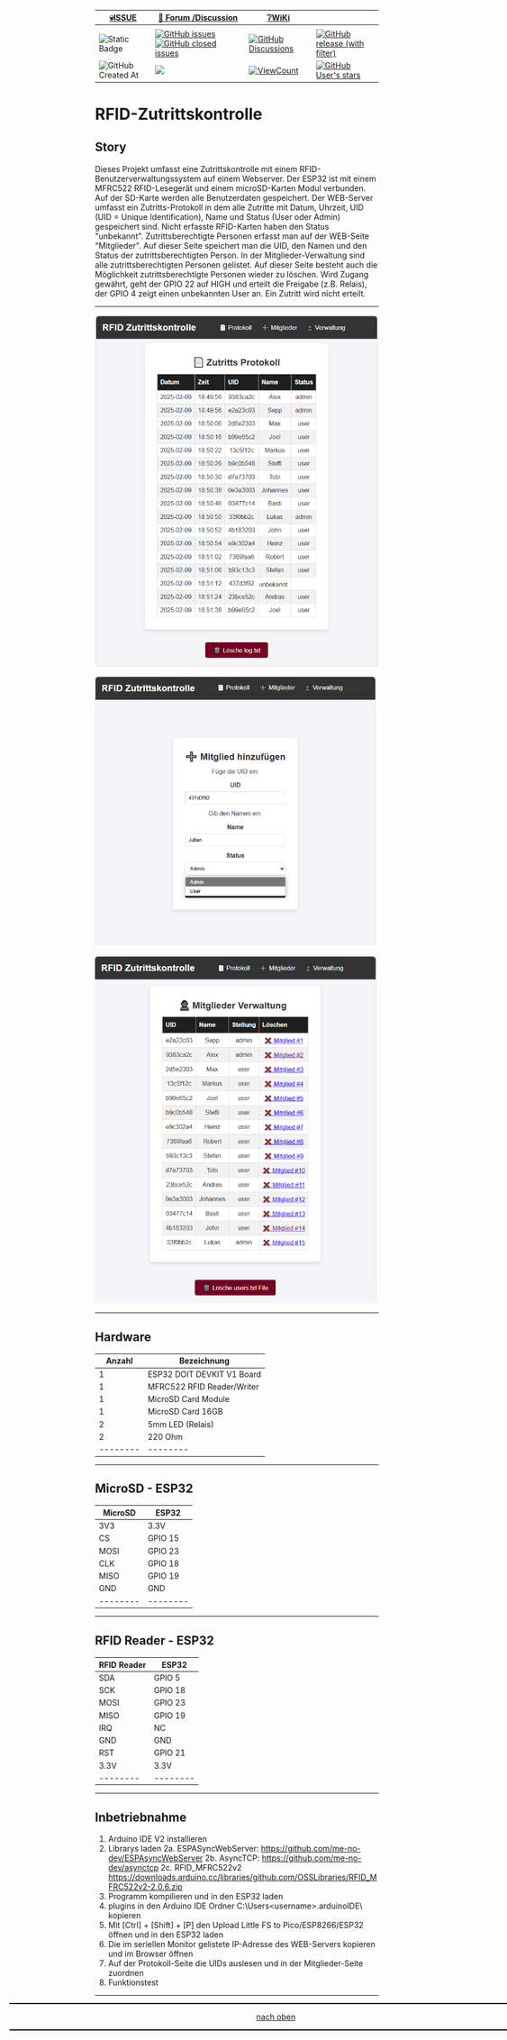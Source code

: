 <a name="oben"></a>

<div align="center">

|[:skull:ISSUE](https://github.com/frankyhub/RFID-Zutrittskontrolle/issues?q=is%3Aissue)|[:speech_balloon: Forum /Discussion](https://github.com/frankyhub/RFID-Zutrittskontrolle/discussions)|[:grey_question:WiKi](https://github.com/frankyhub/RFID-Zutrittskontrolle/wiki)||
|--|--|--|--|
| | | | |
|![Static Badge](https://img.shields.io/badge/RepoNr.:-%20104-blue)|<a href="https://github.com/frankyhub/RFID-Zutrittskontrolle/issues">![GitHub issues](https://img.shields.io/github/issues/frankyhub/RFID-Zutrittskontrolle)![GitHub closed issues](https://img.shields.io/github/issues-closed/frankyhub/RFID-Zutrittskontrolle)|<a href="https://github.com/frankyhub/RFID-Zutrittskontrolle/discussions">![GitHub Discussions](https://img.shields.io/github/discussions/frankyhub/RFID-Zutrittskontrolle)|<a href="https://github.com/frankyhub/RFID-Zutrittskontrolle/releases">![GitHub release (with filter)](https://img.shields.io/github/v/release/frankyhub/RFID-Zutrittskontrolle)|
|![GitHub Created At](https://img.shields.io/github/created-at/frankyhub/RFID-Zutrittskontrolle)| <a href="https://github.com/frankyhub/RFID-Zutrittskontrolle/pulse" alt="Activity"><img src="https://img.shields.io/github/commit-activity/m/badges/shields" />| <a href="https://github.com/frankyhub/RFID-Zutrittskontrolle/graphs/traffic"><img alt="ViewCount" src="https://views.whatilearened.today/views/github/frankyhub/github-clone-count-badge.svg">  |<a href="https://github.com/frankyhub?tab=stars"> ![GitHub User's stars](https://img.shields.io/github/stars/frankyhub)|
</div>

# RFID-Zutrittskontrolle


## Story
Dieses Projekt umfasst eine Zutrittskontrolle mit einem RFID-Benutzerverwaltungssystem auf einem Webserver. Der ESP32 ist mit einem MFRC522 RFID-Lesegerät und einem microSD-Karten Modul verbunden. Auf der SD-Karte werden alle Benutzerdaten gespeichert. Der WEB-Server umfasst ein Zutritts-Protokoll in dem alle Zutritte mit Datum, Uhrzeit, UID (UID = Unique Identification), Name und Status (User oder Admin) gespeichert sind. Nicht erfasste RFID-Karten haben den Status "unbekannt".
Zutrittsberechtigte Personen erfasst man auf der WEB-Seite "Mitglieder". Auf dieser Seite speichert man die UID, den Namen und den Status der zutrittsberechtigten Person. In der Mitglieder-Verwaltung sind alle zutrittsberechtigten Personen gelistet. Auf dieser Seite besteht auch die Möglichkeit zutrittsberechtigte Personen wieder zu löschen.
Wird Zugang gewährt, geht der GPIO 22 auf HIGH und erteilt die Freigabe (z.B. Relais), der GPIO 4 zeigt einen unbekannten User an. Ein Zutritt wird nicht erteilt.

---

![Bild](pic/Protokoll.png)



![Bild](pic/Mitglieder.png)


![Bild](pic/Verwaltung.png)



---

## Hardware

| Anzahl | Bezeichnung | 
| -------- | -------- | 
| 1        | ESP32 DOIT DEVKIT V1 Board       | 
| 1        | MFRC522 RFID Reader/Writer        | 
| 1        | MicroSD Card Module        | 
| 1        | MicroSD Card 16GB       | 
| 2        | 5mm LED   (Relais)     | 
| 2        | 220 Ohm    |
| -------- | -------- | 

---

## MicroSD - ESP32

| MicroSD | 	ESP32| 
| -------- | -------- | 
|3V3	 |               3.3V|
|CS	  |              GPIO 15|
|MOSI	 |             GPIO 23|
|CLK	 |               GPIO 18|
|MISO	 |             GPIO 19|
|GND	|                GND|
| -------- | -------- | 

---

## RFID Reader - ESP32

| RFID Reader	 | 	ESP32| 
| -------- | -------- | 
|SDA	  |      GPIO 5	  |       
|SCK	  |      GPIO 18	  |          
|MOSI	  |    GPIO 23	    |       
|MISO	  |    GPIO 19	   |         
|IRQ	  |     NC	|     
|GND	  |      GND	|
|RST	  |      GPIO 21	 |          
|3.3V	  |    3.3V	    |           
| -------- | -------- | 

---

## Inbetriebnahme

1. Arduino IDE V2 installieren
2. Librarys laden
2a. ESPASyncWebServer: https://github.com/me-no-dev/ESPAsyncWebServer
2b. AsyncTCP: https://github.com/me-no-dev/asynctcp
2c. RFID_MFRC522v2 https://downloads.arduino.cc/libraries/github.com/OSSLibraries/RFID_MFRC522v2-2.0.6.zip
3. Programm kompilieren und in den ESP32 laden
4. plugins in den Arduino IDE Ordner C:\Users\<username>\.arduinoIDE\ kopieren
5. Mit [Ctrl] + [Shift] + [P] den Upload Little FS to Pico/ESP8266/ESP32 öffnen und in den ESP32 laden
6. Die im seriellen Monitor gelistete IP-Adresse des WEB-Servers kopieren und im Browser öffnen
7. Auf der Protokoll-Seite die UIDs auslesen und in der Mitglieder-Seite zuordnen
8. Funktionstest 

<div style="position:absolute; left:2cm; ">   
<ol class="breadcrumb" style="border-top: 2px solid black;border-bottom:2px solid black; height: 45px; width: 900px;"> <p align="center"><a href="#oben">nach oben</a></p></ol>
</div>  

---

